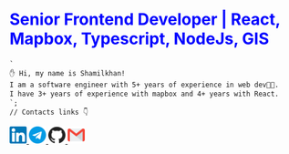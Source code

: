 <h1 style="color:blue;">Senior Frontend Developer | React, Mapbox, Typescript, NodeJs, GIS</h1>

```tsx
`
✋ Hi, my name is Shamilkhan! 
I am a software engineer with 5+ years of experience in web dev👨‍💻. 
I have 3+ years of experience with mapbox and 4+ years with React. 
`;
// Contacts links 👇
```
      
<div>
 <a href="https://www.linkedin.com/in/shamilkhan-akhmetzyanov/">
   <img width="30" src="/linkedin.svg" />
 </a>
 <a href="https://t.me/shamilkhan">
   <img width="30" src="/telegram.svg" />
 </a>
 <a href="https://github.com/shamilkhan">
    <img width="30" src="/github.svg" />
 </a>
 <a href="mailto:shamilkhan1999@gmail.com">
    <img width="30" src="/gmail.svg" />
 </a>
</div>
